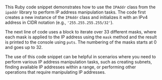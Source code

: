 This Ruby code snippet demonstrates how to use the `IPAddr` class from the `ipaddr` library to perform IP address manipulation tasks. The code first creates a new instance of the `IPAddr` class and initializes it with an IPv4 address in CIDR notation (e.g., `'255.255.255.255/32'`).

The next line of code uses a block to iterate over 33 different masks, where each mask is applied to the IP address using the `mask` method and the result is printed to the console using `puts`. The numbering of the masks starts at 0 and goes up to 32.

The use of this code snippet can be helpful in scenarios where you need to perform various IP address manipulation tasks, such as creating subnets, finding available IP addresses within a range, or performing other operations that require manipulating IP addresses.